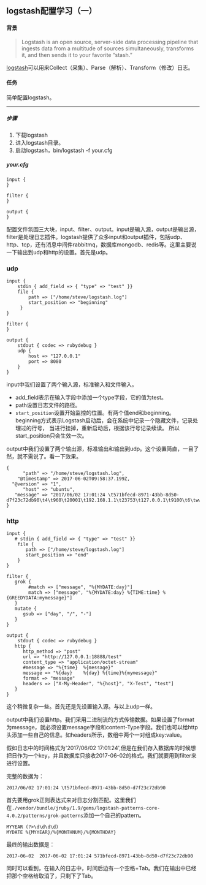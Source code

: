 ## logstash配置学习（一）

#### 背景
> Logstash is an open source, server-side data processing pipeline that ingests data from a multitude of sources simultaneously, transforms it, and then sends it to your favorite “stash.” 

[logstash](https://www.elastic.co/products/logstash)可以用来Collect（采集）、Parse（解析）、Transform（修改）日志。 

<!--break-->

#### 任务
简单配置logstash。

---

##### 步骤
1. 下载logstash
2. 进入logstash目录。
3. 启动logstash，bin/logstash -f your.cfg

##### your.cfg
    input {
    }

    filter {
    }

    output {
    }

配置文件氛围三大块，input、filter、output。input是输入源，output是输出源，filter是处理日志插件。logstash提供了众多input和output插件，包括udp、http、tcp，还有消息中间件rabbitmq，数据库mongodb、redis等。这里主要说一下输出到udp和http的设置。首先是udp。

### udp

    input {
        stdin { add_field => { "type" => "test" }}
        file {
            path => ["/home/steve/logstash.log"]
            start_position => "beginning"
  	     }
    }

    filter {
    }

    output {
        stdout { codec => rubydebug }
        udp {
    		host => "127.0.0.1"
    		port => 8080
        }
    }

input中我们设置了两个输入源，标准输入和文件输入。

- add_field表示在输入字段中添加一个type字段，它的值为test。
- path设置日志文件的路径。
- `start_position`设置开始监控的位置。有两个值end和beginning。beginning方式表示Logstash启动后，会在系统中记录一个隐藏文件，记录处理过的行号，  当进行挂掉，重新启动后，根据该行号记录续读。  所以start_position只会生效一次。

output中我们设置了两个输出源，标准输出和输出到udp。这个设置简直，一目了然，就不需说了。看一下效果。

    {
          "path" => "/home/steve/logstash.log",
        "@timestamp" => 2017-06-02T09:58:37.199Z,
      "@version" => "1",
          "host" => "ubuntu",
       "message" => "2017/06/02 17:01:24 \t571bfecd-8971-43bb-8d50-d7f23c72db90\t4\t960\t20001\t192.168.1.1\t23753\t127.0.0.1\t9100\t6\twww.baidu.com\twww.loclhost.com\thttp://www.baidu.com/index.html\thttp://www.localhost.com/abc.html\t192.168.1.1:23753:www.baidu.com:http://www.baidu.com/index.html"
    }
    
### http

    input {
	   # stdin { add_field => { "type" => "test" }}
        file {
    	   path => ["/home/steve/logstash.log"]
    	   start_position => "end"
        }
    }
    
    filter {
	   grok {
            #match => ["message", "%{MYDATE:day}"]
            match => ["message", "%{MYDATE:day} %{TIME:time} %{GREEDYDATA:mymessage}"]
	   }
	   mutate {
		  gsub => ["day", "/", "-"]
	   }
    }
    
    output {
        stdout { codec => rubydebug }
	   http {
		  http_method => "post"
		  url => "http://127.0.0.1:18888/test"
		  content_type => "application/octet-stream"
		  #message => "%{time}	%{message}"
		  message => "%{day}	%{day} %{time}%{mymessage}"
		  format => "message"
		  headers => ["X-My-Header", "%{host}", "X-Test", "test"]
	   }
    }

这个稍微复杂一些。首先还是先设置输入源。与以上udp一样。

output中我们设置http。我们采用二进制流的方式传输数据。如果设置了format为message，就必须设置message字段和content-Type字段。我们也可以给http头添加一些自己的信息。如headers所示，数组中两个一对组成key:value。

假如日志中的时间格式为'2017/06/02 17:01:24',但是在我们存入数据库的时候想把日作为一个key，并且数据库只接收2017-06-02的格式。我们就要用到filter来进行设置。

完整的数据为：

    2017/06/02 17:01:24 \t571bfecd-8971-43bb-8d50-d7f23c72db90

首先要用grok正则表达式来对日志分割匹配。这里我们在`./vendor/bundle/jruby/1.9/gems/logstash-patterns-core-4.0.2/patterns/grok-patterns`添加一个自己的pattern。

    MYYEAR (?>\d\d\d\d)
    MYDATE %{MYYEAR}/%{MONTHNUM}/%{MONTHDAY}

最终的输出数据是：

    2017-06-02  2017-06-02 17:01:24 571bfecd-8971-43bb-8d50-d7f23c72db90

同时可以看到，在输入的日志中，时间后边有一个空格+Tab。我们在输出中已经把那个空格给取消了，只剩下了Tab。